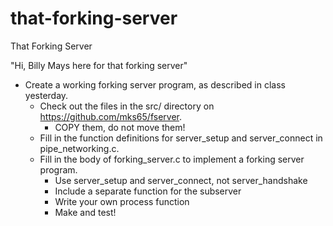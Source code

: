 # that-forking-server
That Forking Server

"Hi, Billy Mays here for that forking server"

* Create a working forking server program, as described in class yesterday.
    * Check out the files in the src/ directory on https://github.com/mks65/fserver.
        * COPY them, do not move them!
    * Fill in the function definitions for server_setup and server_connect in pipe_networking.c.
    * Fill in the body of forking_server.c to implement a forking server program.
        * Use server_setup and server_connect, not server_handshake
        * Include a separate function for the subserver
        * Write your own process function
        * Make and test!